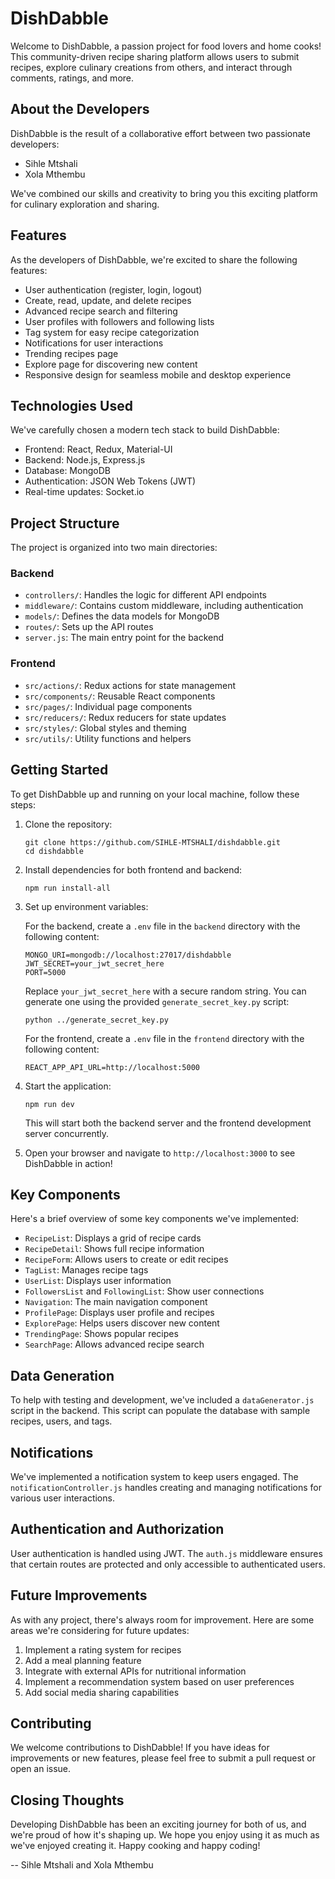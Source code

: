 # DishDabble

Welcome to DishDabble, a passion project for food lovers and home cooks! This community-driven recipe sharing platform allows users to submit recipes, explore culinary creations from others, and interact through comments, ratings, and more.

## About the Developers

DishDabble is the result of a collaborative effort between two passionate developers:

- Sihle Mtshali
- Xola Mthembu

We've combined our skills and creativity to bring you this exciting platform for culinary exploration and sharing.

## Features

As the developers of DishDabble, we're excited to share the following features:

- User authentication (register, login, logout)
- Create, read, update, and delete recipes
- Advanced recipe search and filtering
- User profiles with followers and following lists
- Tag system for easy recipe categorization
- Notifications for user interactions
- Trending recipes page
- Explore page for discovering new content
- Responsive design for seamless mobile and desktop experience

## Technologies Used

We've carefully chosen a modern tech stack to build DishDabble:

- Frontend: React, Redux, Material-UI
- Backend: Node.js, Express.js
- Database: MongoDB
- Authentication: JSON Web Tokens (JWT)
- Real-time updates: Socket.io

## Project Structure

The project is organized into two main directories:

### Backend

- `controllers/`: Handles the logic for different API endpoints
- `middleware/`: Contains custom middleware, including authentication
- `models/`: Defines the data models for MongoDB
- `routes/`: Sets up the API routes
- `server.js`: The main entry point for the backend

### Frontend

- `src/actions/`: Redux actions for state management
- `src/components/`: Reusable React components
- `src/pages/`: Individual page components
- `src/reducers/`: Redux reducers for state updates
- `src/styles/`: Global styles and theming
- `src/utils/`: Utility functions and helpers

## Getting Started

To get DishDabble up and running on your local machine, follow these steps:

1. Clone the repository:
   ```
   git clone https://github.com/SIHLE-MTSHALI/dishdabble.git
   cd dishdabble
   ```

2. Install dependencies for both frontend and backend:
   ```
   npm run install-all
   ```

3. Set up environment variables:

   For the backend, create a `.env` file in the `backend` directory with the following content:
   ```
   MONGO_URI=mongodb://localhost:27017/dishdabble
   JWT_SECRET=your_jwt_secret_here
   PORT=5000
   ```
   Replace `your_jwt_secret_here` with a secure random string. You can generate one using the provided `generate_secret_key.py` script:
   ```
   python ../generate_secret_key.py
   ```

   For the frontend, create a `.env` file in the `frontend` directory with the following content:
   ```
   REACT_APP_API_URL=http://localhost:5000
   ```

4. Start the application:
   ```
   npm run dev
   ```

   This will start both the backend server and the frontend development server concurrently.

5. Open your browser and navigate to `http://localhost:3000` to see DishDabble in action!

## Key Components

Here's a brief overview of some key components we've implemented:

- `RecipeList`: Displays a grid of recipe cards
- `RecipeDetail`: Shows full recipe information
- `RecipeForm`: Allows users to create or edit recipes
- `TagList`: Manages recipe tags
- `UserList`: Displays user information
- `FollowersList` and `FollowingList`: Show user connections
- `Navigation`: The main navigation component
- `ProfilePage`: Displays user profile and recipes
- `ExplorePage`: Helps users discover new content
- `TrendingPage`: Shows popular recipes
- `SearchPage`: Allows advanced recipe search

## Data Generation

To help with testing and development, we've included a `dataGenerator.js` script in the backend. This script can populate the database with sample recipes, users, and tags.

## Notifications

We've implemented a notification system to keep users engaged. The `notificationController.js` handles creating and managing notifications for various user interactions.

## Authentication and Authorization

User authentication is handled using JWT. The `auth.js` middleware ensures that certain routes are protected and only accessible to authenticated users.

## Future Improvements

As with any project, there's always room for improvement. Here are some areas we're considering for future updates:

1. Implement a rating system for recipes
2. Add a meal planning feature
3. Integrate with external APIs for nutritional information
4. Implement a recommendation system based on user preferences
5. Add social media sharing capabilities

## Contributing

We welcome contributions to DishDabble! If you have ideas for improvements or new features, please feel free to submit a pull request or open an issue.

## Closing Thoughts

Developing DishDabble has been an exciting journey for both of us, and we're proud of how it's shaping up. We hope you enjoy using it as much as we've enjoyed creating it. Happy cooking and happy coding!

-- Sihle Mtshali and Xola Mthembu